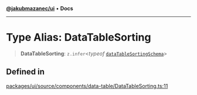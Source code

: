 [**@jakubmazanec/ui**](../README.md) • **Docs**

---

# Type Alias: DataTableSorting

> **DataTableSorting**: `z.infer`\<_typeof_
> [`dataTableSortingSchema`](../variables/dataTableSortingSchema.md)\>

## Defined in

[packages/ui/source/components/data-table/DataTableSorting.ts:11](https://github.com/jakubmazanec/tools/blob/a5f92f7f2969c6804808173bd093f7dbafca1b9f/packages/ui/source/components/data-table/DataTableSorting.ts#L11)

